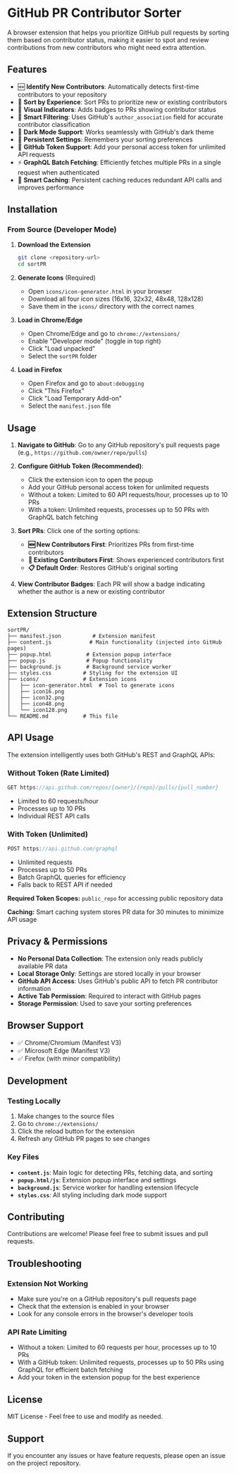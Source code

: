 # GitHub PR Contributor Sorter

A browser extension that helps you prioritize GitHub pull requests by sorting them based on contributor status, making it easier to spot and review contributions from new contributors who might need extra attention.

## Features

- 🆕 **Identify New Contributors**: Automatically detects first-time contributors to your repository
- 🔄 **Sort by Experience**: Sort PRs to prioritize new or existing contributors
- 👥 **Visual Indicators**: Adds badges to PRs showing contributor status
- 🎯 **Smart Filtering**: Uses GitHub's `author_association` field for accurate contributor classification
- 🌙 **Dark Mode Support**: Works seamlessly with GitHub's dark theme
- 💾 **Persistent Settings**: Remembers your sorting preferences
- 🔑 **GitHub Token Support**: Add your personal access token for unlimited API requests
- ⚡ **GraphQL Batch Fetching**: Efficiently fetches multiple PRs in a single request when authenticated
- 🚀 **Smart Caching**: Persistent caching reduces redundant API calls and improves performance

## Installation

### From Source (Developer Mode)

1. **Download the Extension**
   ```bash
   git clone <repository-url>
   cd sortPR
   ```

2. **Generate Icons** (Required)
   - Open `icons/icon-generator.html` in your browser
   - Download all four icon sizes (16x16, 32x32, 48x48, 128x128)
   - Save them in the `icons/` directory with the correct names

3. **Load in Chrome/Edge**
   - Open Chrome/Edge and go to `chrome://extensions/`
   - Enable "Developer mode" (toggle in top right)
   - Click "Load unpacked"
   - Select the `sortPR` folder

4. **Load in Firefox**
   - Open Firefox and go to `about:debugging`
   - Click "This Firefox"
   - Click "Load Temporary Add-on"
   - Select the `manifest.json` file

## Usage

1. **Navigate to GitHub**: Go to any GitHub repository's pull requests page (e.g., `https://github.com/owner/repo/pulls`)

2. **Configure GitHub Token (Recommended)**: 
   - Click the extension icon to open the popup
   - Add your GitHub personal access token for unlimited requests
   - Without a token: Limited to 60 API requests/hour, processes up to 10 PRs
   - With a token: Unlimited requests, processes up to 50 PRs with GraphQL batch fetching

3. **Sort PRs**: Click one of the sorting options:
   - **🆕 New Contributors First**: Prioritizes PRs from first-time contributors
   - **🔄 Existing Contributors First**: Shows experienced contributors first  
   - **📋 Default Order**: Restores GitHub's original sorting

4. **View Contributor Badges**: Each PR will show a badge indicating whether the author is a new or existing contributor

## Extension Structure

```
sortPR/
├── manifest.json          # Extension manifest
├── content.js            # Main functionality (injected into GitHub pages)
├── popup.html           # Extension popup interface
├── popup.js             # Popup functionality
├── background.js        # Background service worker
├── styles.css          # Styling for the extension UI
├── icons/              # Extension icons
│   ├── icon-generator.html  # Tool to generate icons
│   ├── icon16.png
│   ├── icon32.png
│   ├── icon48.png
│   └── icon128.png
└── README.md           # This file
```

## API Usage

The extension intelligently uses both GitHub's REST and GraphQL APIs:

### Without Token (Rate Limited)
```javascript
GET https://api.github.com/repos/{owner}/{repo}/pulls/{pull_number}
```
- Limited to 60 requests/hour
- Processes up to 10 PRs
- Individual REST API calls

### With Token (Unlimited)
```javascript
POST https://api.github.com/graphql
```
- Unlimited requests
- Processes up to 50 PRs  
- Batch GraphQL queries for efficiency
- Falls back to REST API if needed

**Required Token Scopes:** `public_repo` for accessing public repository data

**Caching:** Smart caching system stores PR data for 30 minutes to minimize API usage

## Privacy & Permissions

- **No Personal Data Collection**: The extension only reads publicly available PR data
- **Local Storage Only**: Settings are stored locally in your browser
- **GitHub API Access**: Uses GitHub's public API to fetch PR contributor information
- **Active Tab Permission**: Required to interact with GitHub pages
- **Storage Permission**: Used to save your sorting preferences

## Browser Support

- ✅ Chrome/Chromium (Manifest V3)
- ✅ Microsoft Edge (Manifest V3)
- ✅ Firefox (with minor compatibility)

## Development

### Testing Locally

1. Make changes to the source files
2. Go to `chrome://extensions/`
3. Click the reload button for the extension
4. Refresh any GitHub PR pages to see changes

### Key Files

- **`content.js`**: Main logic for detecting PRs, fetching data, and sorting
- **`popup.html/js`**: Extension popup interface and settings
- **`background.js`**: Service worker for handling extension lifecycle
- **`styles.css`**: All styling including dark mode support

## Contributing

Contributions are welcome! Please feel free to submit issues and pull requests.

## Troubleshooting

### Extension Not Working
- Make sure you're on a GitHub repository's pull requests page
- Check that the extension is enabled in your browser
- Look for any console errors in the browser's developer tools

### API Rate Limiting
- Without a token: Limited to 60 requests per hour, processes up to 10 PRs
- With a GitHub token: Unlimited requests, processes up to 50 PRs using GraphQL for efficient batch fetching
- Add your token in the extension popup for the best experience


## License

MIT License - Feel free to use and modify as needed.

## Support

If you encounter any issues or have feature requests, please open an issue on the project repository.